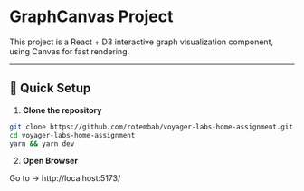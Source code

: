 # GraphCanvas Project

This project is a React + D3 interactive graph visualization component, using Canvas for fast rendering.

---

## 🚀 Quick Setup

1. **Clone the repository**

```bash
git clone https://github.com/rotembab/voyager-labs-home-assignment.git
cd voyager-labs-home-assignment
yarn && yarn dev
```

2. **Open Browser**

Go to → http://localhost:5173/
